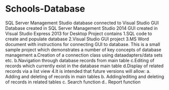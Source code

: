 # Schools-Database
SQL Server Management Studio database connected to Visual Studio GUI Database created in SQL Server Management Studio 2014 GUI created in Visual Studio Express 2013 for Desktop Project contains
1.SQL code  to create and populate database
2.Visual Studio GUI project
3.MS Word document with instructions for connecting GUI to database.
This is a small sample project which demonstrates a number of key concepts of database management
	a.Creation of a connection class using dataadapters/data sets etc.
	b.Navigation through database records from main table
	c.Editing of records which currently exist in the database main table
	d.Display of related records via a list view
4.It is intended that future versions will allow:
	a.  Adding and deleting of records in main tables
	b.  Adding/editing and deleting of records in related tables
	c.  Search function
	d.. Report function
